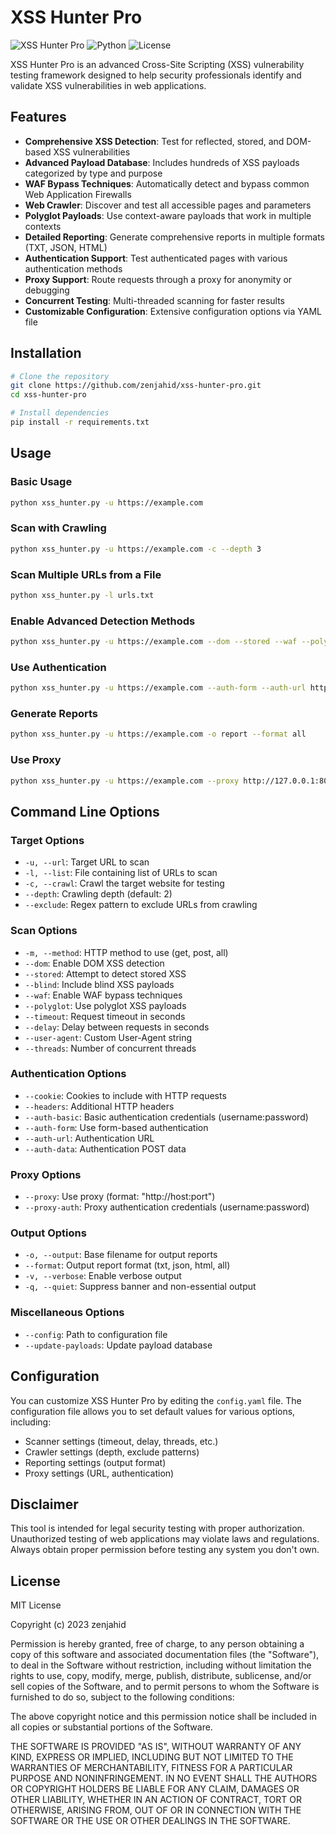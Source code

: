 # XSS Hunter Pro

![XSS Hunter Pro](https://img.shields.io/badge/XSS%20Hunter-Pro-blue)
![Python](https://img.shields.io/badge/Python-3.6%2B-brightgreen)
![License](https://img.shields.io/badge/License-MIT-yellow)

XSS Hunter Pro is an advanced Cross-Site Scripting (XSS) vulnerability testing framework designed to help security professionals identify and validate XSS vulnerabilities in web applications.

## Features

- **Comprehensive XSS Detection**: Test for reflected, stored, and DOM-based XSS vulnerabilities
- **Advanced Payload Database**: Includes hundreds of XSS payloads categorized by type and purpose
- **WAF Bypass Techniques**: Automatically detect and bypass common Web Application Firewalls
- **Web Crawler**: Discover and test all accessible pages and parameters
- **Polyglot Payloads**: Use context-aware payloads that work in multiple contexts
- **Detailed Reporting**: Generate comprehensive reports in multiple formats (TXT, JSON, HTML)
- **Authentication Support**: Test authenticated pages with various authentication methods
- **Proxy Support**: Route requests through a proxy for anonymity or debugging
- **Concurrent Testing**: Multi-threaded scanning for faster results
- **Customizable Configuration**: Extensive configuration options via YAML file

## Installation

```bash
# Clone the repository
git clone https://github.com/zenjahid/xss-hunter-pro.git
cd xss-hunter-pro

# Install dependencies
pip install -r requirements.txt
```

## Usage

### Basic Usage

```bash
python xss_hunter.py -u https://example.com
```

### Scan with Crawling

```bash
python xss_hunter.py -u https://example.com -c --depth 3
```

### Scan Multiple URLs from a File

```bash
python xss_hunter.py -l urls.txt
```

### Enable Advanced Detection Methods

```bash
python xss_hunter.py -u https://example.com --dom --stored --waf --polyglot
```

### Use Authentication

```bash
python xss_hunter.py -u https://example.com --auth-form --auth-url https://example.com/login --auth-data "username=user&password=pass"
```

### Generate Reports

```bash
python xss_hunter.py -u https://example.com -o report --format all
```

### Use Proxy

```bash
python xss_hunter.py -u https://example.com --proxy http://127.0.0.1:8080
```

## Command Line Options

### Target Options

- `-u, --url`: Target URL to scan
- `-l, --list`: File containing list of URLs to scan
- `-c, --crawl`: Crawl the target website for testing
- `--depth`: Crawling depth (default: 2)
- `--exclude`: Regex pattern to exclude URLs from crawling

### Scan Options

- `-m, --method`: HTTP method to use (get, post, all)
- `--dom`: Enable DOM XSS detection
- `--stored`: Attempt to detect stored XSS
- `--blind`: Include blind XSS payloads
- `--waf`: Enable WAF bypass techniques
- `--polyglot`: Use polyglot XSS payloads
- `--timeout`: Request timeout in seconds
- `--delay`: Delay between requests in seconds
- `--user-agent`: Custom User-Agent string
- `--threads`: Number of concurrent threads

### Authentication Options

- `--cookie`: Cookies to include with HTTP requests
- `--headers`: Additional HTTP headers
- `--auth-basic`: Basic authentication credentials (username:password)
- `--auth-form`: Use form-based authentication
- `--auth-url`: Authentication URL
- `--auth-data`: Authentication POST data

### Proxy Options

- `--proxy`: Use proxy (format: "http://host:port")
- `--proxy-auth`: Proxy authentication credentials (username:password)

### Output Options

- `-o, --output`: Base filename for output reports
- `--format`: Output report format (txt, json, html, all)
- `-v, --verbose`: Enable verbose output
- `-q, --quiet`: Suppress banner and non-essential output

### Miscellaneous Options

- `--config`: Path to configuration file
- `--update-payloads`: Update payload database

## Configuration

You can customize XSS Hunter Pro by editing the `config.yaml` file. The configuration file allows you to set default values for various options, including:

- Scanner settings (timeout, delay, threads, etc.)
- Crawler settings (depth, exclude patterns)
- Reporting settings (output format)
- Proxy settings (URL, authentication)

## Disclaimer

This tool is intended for legal security testing with proper authorization. Unauthorized testing of web applications may violate laws and regulations. Always obtain proper permission before testing any system you don't own.

## License

MIT License

Copyright (c) 2023 zenjahid

Permission is hereby granted, free of charge, to any person obtaining a copy
of this software and associated documentation files (the "Software"), to deal
in the Software without restriction, including without limitation the rights
to use, copy, modify, merge, publish, distribute, sublicense, and/or sell
copies of the Software, and to permit persons to whom the Software is
furnished to do so, subject to the following conditions:

The above copyright notice and this permission notice shall be included in all
copies or substantial portions of the Software.

THE SOFTWARE IS PROVIDED "AS IS", WITHOUT WARRANTY OF ANY KIND, EXPRESS OR
IMPLIED, INCLUDING BUT NOT LIMITED TO THE WARRANTIES OF MERCHANTABILITY,
FITNESS FOR A PARTICULAR PURPOSE AND NONINFRINGEMENT. IN NO EVENT SHALL THE
AUTHORS OR COPYRIGHT HOLDERS BE LIABLE FOR ANY CLAIM, DAMAGES OR OTHER
LIABILITY, WHETHER IN AN ACTION OF CONTRACT, TORT OR OTHERWISE, ARISING FROM,
OUT OF OR IN CONNECTION WITH THE SOFTWARE OR THE USE OR OTHER DEALINGS IN THE
SOFTWARE.
